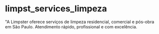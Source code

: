 # limpst_services_limpeza
"A Limpster oferece serviços de limpeza residencial, comercial e pós-obra em São Paulo. Atendimento rápido, profissional e com excelência.
